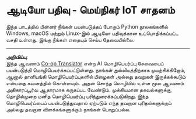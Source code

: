 <!--
CO_OP_TRANSLATOR_METADATA:
{
  "original_hash": "e4f2925acb211765889c3b51b9116ceb",
  "translation_date": "2025-10-11T12:23:09+00:00",
  "source_file": "6-consumer/lessons/1-speech-recognition/virtual-device-audio.md",
  "language_code": "ta"
}
-->
# ஆடியோ பதிவு - மெய்நிகர் IoT சாதனம்

இந்த பாடத்தில் பின்னர் நீங்கள் பயன்படுத்தப் போகும் Python நூலகங்களில் Windows, macOS மற்றும் Linux-இல் ஆடியோ பதிவுக்கான உட்பொதிக்கப்பட்ட வசதி உள்ளது. இங்கு நீங்கள் எதையும் செய்ய தேவையில்லை.

---

**அறிவிப்பு**:  
இந்த ஆவணம் [Co-op Translator](https://github.com/Azure/co-op-translator) என்ற AI மொழிபெயர்ப்பு சேவையைப் பயன்படுத்தி மொழிபெயர்க்கப்பட்டுள்ளது. நாங்கள் துல்லியத்திற்காக முயற்சிக்கிறோம், ஆனால் தானியங்கி மொழிபெயர்ப்புகளில் பிழைகள் அல்லது தவறுகள் இருக்கக்கூடும் என்பதை கவனத்தில் கொள்ளவும். அதன் சொந்த மொழியில் உள்ள மூல ஆவணம் அதிகாரப்பூர்வ ஆதாரமாக கருதப்பட வேண்டும். முக்கியமான தகவல்களுக்கு, தொழில்முறை மனித மொழிபெயர்ப்பு பரிந்துரைக்கப்படுகிறது. இந்த மொழிபெயர்ப்பைப் பயன்படுத்துவதால் ஏற்படும் எந்த தவறான புரிதல்களுக்கும் அல்லது தவறான விளக்கங்களுக்கும் நாங்கள் பொறுப்பல்ல.